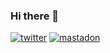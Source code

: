 ### Hi there 👋

[![twitter](https://img.shields.io/twitter/follow/tf?style=social)](https://twitter.com/tf)
[![mastadon](https://img.shields.io/mastadon/follow/@tf@twit.social?style=social)](https://mastodon.social/@TF@twit.social)


<!--
**topherchung/topherchung** is a ✨ _special_ ✨ repository because its `README.md` (this file) appears on your GitHub profile.

Here are some ideas to get you started:

- 🔭 I’m currently working on ...
- 🌱 I’m currently learning ...
- 👯 I’m looking to collaborate on ...
- 🤔 I’m looking for help with ...
- 💬 Ask me about ...
- 📫 How to reach me: ...
- 😄 Pronouns: ...
- ⚡ Fun fact: ...
-->
